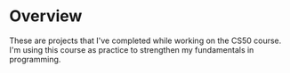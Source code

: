 # Overview
These are projects that I've completed while working on the CS50 course. I'm using this course as practice to strengthen my fundamentals in programming.
